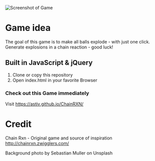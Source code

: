 ![Screenshot of Game](https://github.com/AstiV/ChainRXN/blob/master/images/Screenshot.png)

# Game idea

The goal of this game is to make all balls explode - with just one click. Generate explosions in a chain reaction - good luck!

## Built in JavaScript & jQuery

1. Clone or copy this repository
2. Open index.html in your favorite Browser

### Check out this Game immediately

Visit https://astiv.github.io/ChainRXN/

# Credit

Chain Rxn - Original game and source of inspiration
http://chainrxn.zwigglers.com/

Background photo by Sebastian Muller on Unsplash
